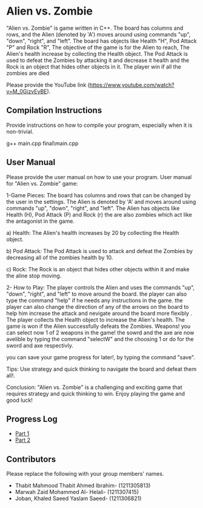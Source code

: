 # Alien vs. Zombie
"Alien vs. Zombie" is  game written in C++. The board has columns and rows, and the Alien (denoted by 'A') moves around using 
commands "up", "down", "right", and "left". The board has objects like Health "H", Pod Attack "P"  and Rock "R", The objective of the game is for the Alien to reach, The Alien's health increase  by collecting the Health object. The Pod Attack is used to defeat the Zombies by attacking it and decrease it health and the 
Rock is an object that hides other objects in it. The player win if all the zombies are died


Please provide the YouTube link (https://www.youtube.com/watch?v=M_0GizvEyBE).

## Compilation Instructions

Provide instructions on how to compile your program, especially when it is non-trivial.

g++ main.cpp final\main.cpp

## User Manual

Please provide the user manual on how to use your program.
User manual for "Alien vs. Zombie" game:

1-Game Pieces: The board has columns and rows that can be changed by the user in the settings. The Alien is denoted by 'A' and moves around using commands "up", "down", "right", and "left". The Alien has objects like Health (H), Pod Attack (P) and Rock (r) the are also zombies which act like the antagonist in the game.

a) Health: The Alien's health increases by 20 by collecting the Health object.

b) Pod Attack: The Pod Attack  is used to attack and defeat the Zombies by decreasing all of the zombies health by 10.

c) Rock: The Rock  is an object that hides other objects within it and make the aline stop moving.

2- How to Play: The player controls the Alien and uses the commands "up", "down", "right", and "left" to move around the board. the player can also type the command "help" if he needs any instructions in the game. the player can also change the direction of any of the arrows on the board to help him increase the attack and nevigate around the board more flexibly .
The player  collects the Health object to increase the Alien's health. The game is won if the Alien successfully defeats the Zombies.
Weapons! you can select now 1 of 2 weapons in the game! the sowrd and the axe are now avelible by typing the command "selectW" and the choosing 1 or do for the sword and axe respectivly.

you can save your game progress for later!, by typing the command "save".

Tips: Use strategy and quick thinking to navigate the board and defeat them all!.

Conclusion: "Alien vs. Zombie" is a challenging and exciting game that requires strategy and quick thinking to win. Enjoy playing the game and good luck!

## Progress Log

- [Part 1](PART1.md)
- [Part 2](PART2.md)

## Contributors

Please replace the following with your group members' names. 

- Thabit Mahmood Thabit Ahmed Ibrahim- (1211305813)
- Marwah Zaid Mohammed Al- Helali- (1211307415)
- Joban, Khaled Saeed Yaslam Saeed- (1211306821)


